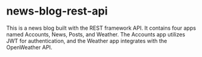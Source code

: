 # news-blog-rest-api
This is a news blog built with the REST framework API. It contains four apps named Accounts, News, Posts, and Weather. The Accounts app utilizes JWT for authentication, and the Weather app integrates with the OpenWeather API.
